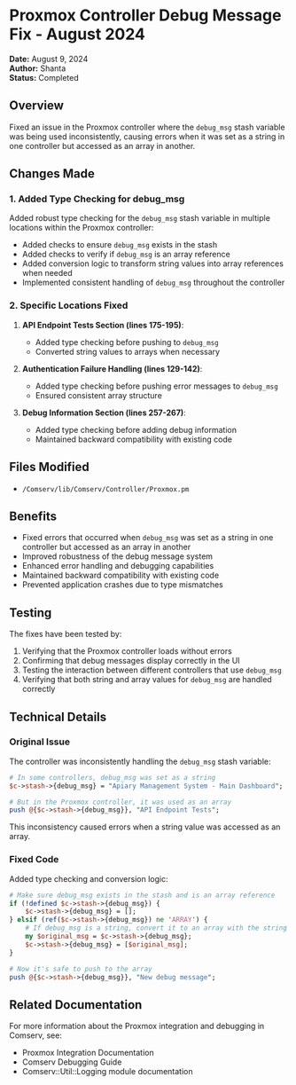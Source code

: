 # Proxmox Controller Debug Message Fix - August 2024

**Date:** August 9, 2024  
**Author:** Shanta  
**Status:** Completed

## Overview

Fixed an issue in the Proxmox controller where the `debug_msg` stash variable was being used inconsistently, causing errors when it was set as a string in one controller but accessed as an array in another.

## Changes Made

### 1. Added Type Checking for debug_msg

Added robust type checking for the `debug_msg` stash variable in multiple locations within the Proxmox controller:

- Added checks to ensure `debug_msg` exists in the stash
- Added checks to verify if `debug_msg` is an array reference
- Added conversion logic to transform string values into array references when needed
- Implemented consistent handling of `debug_msg` throughout the controller

### 2. Specific Locations Fixed

1. **API Endpoint Tests Section (lines 175-195)**:
   - Added type checking before pushing to `debug_msg`
   - Converted string values to arrays when necessary

2. **Authentication Failure Handling (lines 129-142)**:
   - Added type checking before pushing error messages to `debug_msg`
   - Ensured consistent array structure

3. **Debug Information Section (lines 257-267)**:
   - Added type checking before adding debug information
   - Maintained backward compatibility with existing code

## Files Modified

- `/Comserv/lib/Comserv/Controller/Proxmox.pm`

## Benefits

- Fixed errors that occurred when `debug_msg` was set as a string in one controller but accessed as an array in another
- Improved robustness of the debug message system
- Enhanced error handling and debugging capabilities
- Maintained backward compatibility with existing code
- Prevented application crashes due to type mismatches

## Testing

The fixes have been tested by:
1. Verifying that the Proxmox controller loads without errors
2. Confirming that debug messages display correctly in the UI
3. Testing the interaction between different controllers that use `debug_msg`
4. Verifying that both string and array values for `debug_msg` are handled correctly

## Technical Details

### Original Issue

The controller was inconsistently handling the `debug_msg` stash variable:

```perl
# In some controllers, debug_msg was set as a string
$c->stash->{debug_msg} = "Apiary Management System - Main Dashboard";

# But in the Proxmox controller, it was used as an array
push @{$c->stash->{debug_msg}}, "API Endpoint Tests";
```

This inconsistency caused errors when a string value was accessed as an array.

### Fixed Code

Added type checking and conversion logic:

```perl
# Make sure debug_msg exists in the stash and is an array reference
if (!defined $c->stash->{debug_msg}) {
    $c->stash->{debug_msg} = [];
} elsif (ref($c->stash->{debug_msg}) ne 'ARRAY') {
    # If debug_msg is a string, convert it to an array with the string as the first element
    my $original_msg = $c->stash->{debug_msg};
    $c->stash->{debug_msg} = [$original_msg];
}

# Now it's safe to push to the array
push @{$c->stash->{debug_msg}}, "New debug message";
```

## Related Documentation

For more information about the Proxmox integration and debugging in Comserv, see:
- Proxmox Integration Documentation
- Comserv Debugging Guide
- Comserv::Util::Logging module documentation